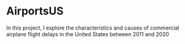 # AirportsUS
In this project, I explore the characteristics and causes of commercial airplane flight delays in the United States between 2011 and 2020
